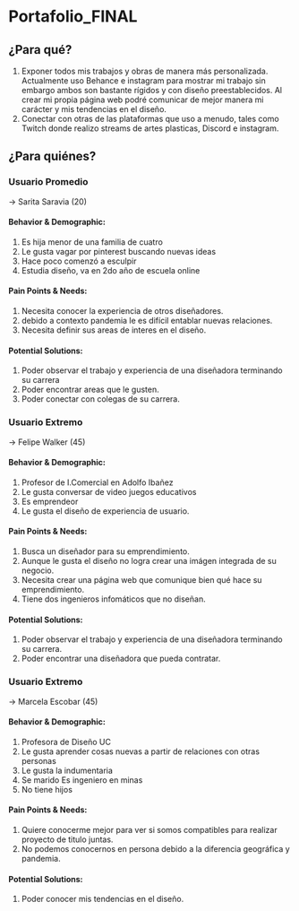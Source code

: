 # Portafolio_FINAL

## ¿Para qué? 
1. Exponer todos mis trabajos y obras de manera más personalizada. Actualmente uso Behance e instagram para mostrar mi trabajo sin embargo ambos son bastante rígidos y con diseño preestablecidos. Al crear mi propia página web podré comunicar de mejor manera mi carácter y mis tendencias en el diseño. 
2. Conectar con otras de las plataformas que uso a menudo, tales como Twitch donde realizo streams de artes plasticas, Discord e instagram. 


## ¿Para quiénes?

### Usuario Promedio 

→ Sarita Saravia (20)

#### Behavior & Demographic:
1. Es hija menor de una familia de cuatro
2. Le gusta vagar por pinterest buscando nuevas ideas
3. Hace poco comenzó a esculpir 
4. Estudia diseño, va en 2do año de escuela online
#### Pain Points & Needs:
1. Necesita conocer la experiencia de otros diseñadores.  
2. debido a contexto pandemia le es difícil entablar nuevas relaciones. 
3. Necesita definir sus areas de interes en el diseño. 
#### Potential Solutions: 
1. Poder observar el trabajo y experiencia de una diseñadora terminando su carrera
2. Poder encontrar areas que le gusten.
3. Poder conectar con colegas de su carrera. 



### Usuario Extremo 

→ Felipe Walker (45)

#### Behavior & Demographic:
1. Profesor de I.Comercial en Adolfo Ibañez
2. Le gusta conversar de video juegos educativos
3. Es emprendeor
4. Le gusta el diseño de experiencia de usuario.
#### Pain Points & Needs:
1. Busca un diseñador para su emprendimiento.  
2. Aunque le gusta el diseño no logra crear una imágen integrada de su negocio. 
3. Necesita crear una página web que comunique bien qué hace su emprendimiento.
4. Tiene dos ingenieros infomáticos que no diseñan. 
#### Potential Solutions: 
1. Poder observar el trabajo y experiencia de una diseñadora terminando su carrera.
2. Poder encontrar una diseñadora que pueda contratar.


### Usuario Extremo 

→ Marcela Escobar (45)

#### Behavior & Demographic:
1. Profesora de Diseño UC
2. Le gusta aprender cosas nuevas a partir de relaciones con otras personas
3. Le gusta la indumentaria
4. Se marido Es ingeniero en minas 
5. No tiene hijos 
#### Pain Points & Needs:
1. Quiere conocerme mejor para ver si somos compatibles para realizar proyecto de titulo juntas.
2. No podemos conocernos en persona debido a la diferencia geográfica y pandemia. 
#### Potential Solutions: 
1. Poder conocer mis tendencias en el diseño.
 


